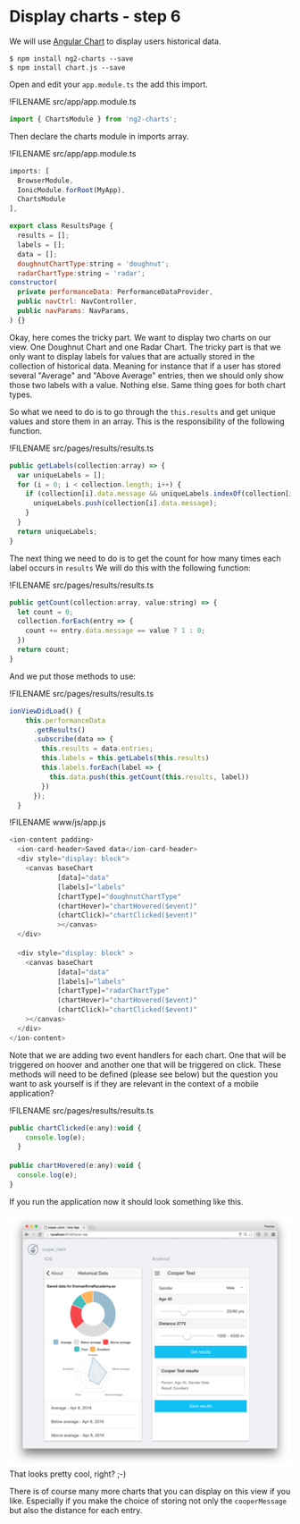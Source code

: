 # Display charts - step 6

We will use [Angular Chart](http://jtblin.github.io/angular-chart.js/) to display users historical data.

```
$ npm install ng2-charts --save
$ npm install chart.js --save
```

Open and edit your `app.module.ts` the add this import.

!FILENAME src/app/app.module.ts

```js
import { ChartsModule } from 'ng2-charts';
```

Then declare the charts module in imports array.

!FILENAME src/app/app.module.ts

```js
imports: [
  BrowserModule,
  IonicModule.forRoot(MyApp),
  ChartsModule
],
```

```js
export class ResultsPage {
  results = [];
  labels = [];
  data = [];
  doughnutChartType:string = 'doughnut';
  radarChartType:string = 'radar';
constructor(
  private performanceData: PerformanceDataProvider,
  public navCtrl: NavController,
  public navParams: NavParams,
) {}
```

Okay, here comes the tricky part. We want to display two charts on our view. One Doughnut Chart and one Radar Chart. The tricky part is that we only want to display labels for values that are actually stored in the collection of historical data. Meaning for instance that if a user has stored several "Average" and "Above Average" entries, then we should only show those two labels with a value. Nothing else. Same thing goes for both chart types.

So what we need to do is to go through the `this.results` and get unique values and store them in an array. This is the responsibility of the following function.

!FILENAME src/pages/results/results.ts

```js
public getLabels(collection:array) => {
  var uniqueLabels = [];
  for (i = 0; i < collection.length; i++) {
    if (collection[i].data.message && uniqueLabels.indexOf(collection[i].data.message) === -1) {
      uniqueLabels.push(collection[i].data.message);
    }
  }
  return uniqueLabels;
}
```

The next thing we need to do is to get the count for how many times each label occurs in `results` We will do this with the following function:

!FILENAME src/pages/results/results.ts

```js
public getCount(collection:array, value:string) => {
  let count = 0;
  collection.forEach(entry => {
    count += entry.data.message == value ? 1 : 0;
  })
  return count;
}
```

And we put those methods to use: 

!FILENAME src/pages/results/results.ts

```js
ionViewDidLoad() {
    this.performanceData
      .getResults()
      .subscribe(data => {
        this.results = data.entries;
        this.labels = this.getLabels(this.results)
        this.labels.forEach(label => {
          this.data.push(this.getCount(this.results, label))
        })
      });
  }
```

!FILENAME www/js/app.js

```javascript
<ion-content padding>
  <ion-card-header>Saved data</ion-card-header>
  <div style="display: block">
    <canvas baseChart
            [data]="data"
            [labels]="labels"
            [chartType]="doughnutChartType"
            (chartHover)="chartHovered($event)"
            (chartClick)="chartClicked($event)"
            ></canvas>
  </div>

  <div style="display: block" >
    <canvas baseChart
            [data]="data"
            [labels]="labels"
            [chartType]="radarChartType"
            (chartHover)="chartHovered($event)"
            (chartClick)="chartClicked($event)"
    ></canvas>
  </div>
</ion-content>
```

Note that we are adding two event handlers for each chart. One that will be triggered on hoover and another one that will be triggered on click. These methods will need to be defined \(please see below\) but the question you want to ask yourself is if they are relevant in the context of a mobile application? 

!FILENAME src/pages/results/results.ts

```js
public chartClicked(e:any):void {
    console.log(e);
  }

public chartHovered(e:any):void {
  console.log(e);
}
```

If you run the application now it should look something like this.

![Cooper Client - Final UI](/images/cooper_client_final.png)  
That looks pretty cool, right? ;-\)

There is of course many more charts that you can display on this view if you like. Especially if you make the choice of storing not only the `cooperMessage` but also the distance for each entry.

